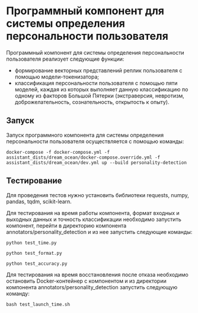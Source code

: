 # Программный компонент для системы определения персональности пользователя

Программный компонент для системы определения персональности пользователя реализует следующие функции:
- формирование векторных представлений реплик пользователя с помощью модели-токенизатора;
- классификация персональности пользователя с помощью пяти моделей, каждая из которых выполняет данную классификацию по одному из факторов Большой Пятерки (экстраверсия, невротизм, доброжелательность, сознательность, открытость к опыту).

## Запуск
Запуск программного компонента для системы определения персональности пользователя осуществляется с помощью команды:
```
docker-compose -f docker-compose.yml -f assistant_dists/dream_ocean/docker-compose.override.yml -f assistant_dists/dream_ocean/dev.yml up --build personality-detection
```

## Тестирование
Для проведения тестов нужно установить библиотеки requests, numpy, pandas, tqdm, scikit-learn. 

Для тестирования на время работы компонента, формат входных и выходных данных и точность классификации необходимо запустить компонент, перейти в директорию компонента annotators/personality_detection и из нее запустить следующие команды:
```
python test_time.py
```
```
python test_format.py
```
```
python test_accuracy.py
```
Для тестирования на время восстановления после отказа необходимо остановить Docker-контейнер с компонентом и из директории компонента annotators/personality_detection запустить следующую команду:
```
bash test_launch_time.sh
```
